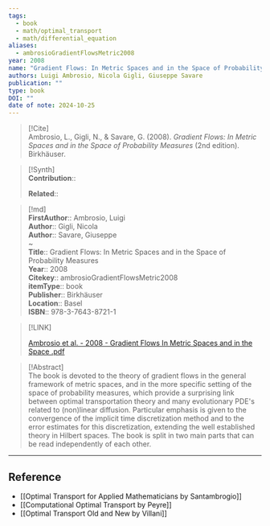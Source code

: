 ```yaml
---
tags:
  - book
  - math/optimal_transport
  - math/differential_equation
aliases:
  - ambrosioGradientFlowsMetric2008
year: 2008
name: "Gradient Flows: In Metric Spaces and in the Space of Probability Measures"
authors: Luigi Ambrosio, Nicola Gigli, Giuseppe Savare
publication: ""
type: book
DOI: ""
date of note: 2024-10-25
---
```


> [!Cite]  
> Ambrosio, L., Gigli, N., & Savare, G. (2008). _Gradient Flows: In Metric Spaces and in the Space of Probability Measures_ (2nd edition). Birkhäuser.

>[!Synth]  
>**Contribution**::  
>  
>**Related**::   
>  
  
>[!md]  
> **FirstAuthor**:: Ambrosio, Luigi  
> **Author**:: Gigli, Nicola  
> **Author**:: Savare, Giuseppe  
~  
> **Title**:: Gradient Flows: In Metric Spaces and in the Space of Probability Measures  
> **Year**:: 2008  
> **Citekey**:: ambrosioGradientFlowsMetric2008  
> **itemType**:: book  
> **Publisher**:: Birkhäuser  
> **Location**:: Basel  
> **ISBN**:: 978-3-7643-8721-1  

> [!LINK]  
> 
> [Ambrosio et al. - 2008 - Gradient Flows In Metric Spaces and in the Space .pdf](file:///home/lukexie/Documents/Papers/storage/DQXJ497M/Ambrosio%20et%20al.%20-%202008%20-%20Gradient%20Flows%20In%20Metric%20Spaces%20and%20in%20the%20Space%20.pdf) 
>  

> [!Abstract]  
> The book is devoted to the theory of gradient flows in the general framework of metric spaces, and in the more specific setting of the space of probability measures, which provide a surprising link between optimal transportation theory and many evolutionary PDE's related to (non)linear diffusion. Particular emphasis is given to the convergence of the implicit time discretization method and to the error estimates for this discretization, extending the well established theory in Hilbert spaces. The book is split in two main parts that can be read independently of each other.  

-----
## Reference


- [[Optimal Transport for Applied Mathematicians by Santambrogio]]
- [[Computational Optimal Transport by Peyre]]
- [[Optimal Transport Old and New by Villani]]